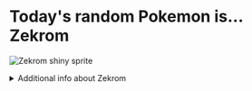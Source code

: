 # Today's random Pokemon is... Zekrom

![Zekrom shiny sprite](https://raw.githubusercontent.com/PokeAPI/sprites/master/sprites/pokemon/shiny/644.png)

<details>
<summary>Additional info about Zekrom</summary>

| srpite type | image |
|------|------|
| back_default | ![Zekrom back_default sprite](https://raw.githubusercontent.com/PokeAPI/sprites/master/sprites/pokemon/back/644.png) |
| back_shiny | ![Zekrom back_shiny sprite](https://raw.githubusercontent.com/PokeAPI/sprites/master/sprites/pokemon/back/shiny/644.png) |
| front_default | ![Zekrom front_default sprite](https://raw.githubusercontent.com/PokeAPI/sprites/master/sprites/pokemon/644.png) | </details>